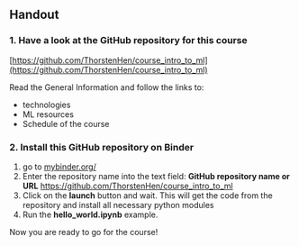 ## Handout
### 1. Have a look at the GitHub repository for this course

[https://github.com/ThorstenHen/course_intro_to_ml](https://github.com/ThorstenHen/course_intro_to_ml)

Read the General Information and follow the links to:
- technologies
- ML resources
- Schedule of the course

### 2. Install this GitHub repository on Binder

1. go to [mybinder.org/](https://mybinder.org/)
2. Enter the repository name into the text field: **GitHub repository name or URL**
https://github.com/ThorstenHen/course_intro_to_ml
3. Click on the **launch** button and wait. 
This will get the code from the repository and install all necessary python modules
4. Run the **hello_world.ipynb** example.


Now you are ready to go for the course!
